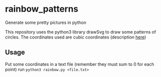 # rainbow_patterns
Generate some pretty pictures in python

This repository uses the python3 library drawSvg to draw some patterns of circles.
The coordinates used are cubic coordinates (description [here](https://www.redblobgames.com/grids/hexagons/))

## Usage
Put some coordinates in a text file (remember they must sum to 0 for each point)
run  `python3 rainbow.py <file.txt>`

